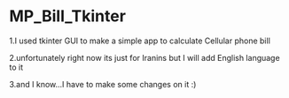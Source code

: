 # MP_Bill_Tkinter
1.I used tkinter GUI to make a simple app to calculate Cellular phone bill 

2.unfortunately right now its just for Iranins but I will add English language to it

3.and I know...I have to make some changes on it :)
